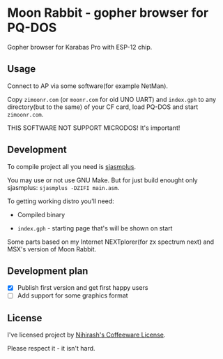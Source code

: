 # Moon Rabbit - gopher browser for PQ-DOS

Gopher browser for Karabas Pro with ESP-12 chip.

## Usage

Connect to AP via some software(for example NetMan).

Copy `zimoonr.com` (or `moonr.com` for old UNO UART) and `index.gph` to any directory(but to the same) of your CF card, load PQ-DOS and start `zimoonr.com`.

THIS SOFTWARE NOT SUPPORT MICRODOS! It's important!

## Development

To compile project all you need is [sjasmplus](https://github.com/z00m128/sjasmplus).

You may use or not use GNU Make. But for just build enought only sjasmplus: `sjasmplus -DZIFI main.asm`.

To getting working distro you'll need:

 * Compiled binary

 * `index.gph` - starting page that's will be shown on start

Some parts based on my Internet NEXTplorer(for zx spectrum next) and MSX's version of Moon Rabbit. 

## Development plan

 - [X] Publish first version and get first happy users
 - [ ] Add support for some graphics format

## License

I've licensed project by [Nihirash's Coffeeware License](LICENSE).

Please respect it - it isn't hard.

